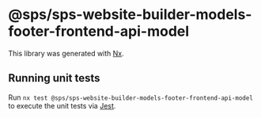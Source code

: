 # @sps/sps-website-builder-models-footer-frontend-api-model

This library was generated with [Nx](https://nx.dev).

## Running unit tests

Run `nx test @sps/sps-website-builder-models-footer-frontend-api-model` to execute the unit tests via [Jest](https://jestjs.io).
